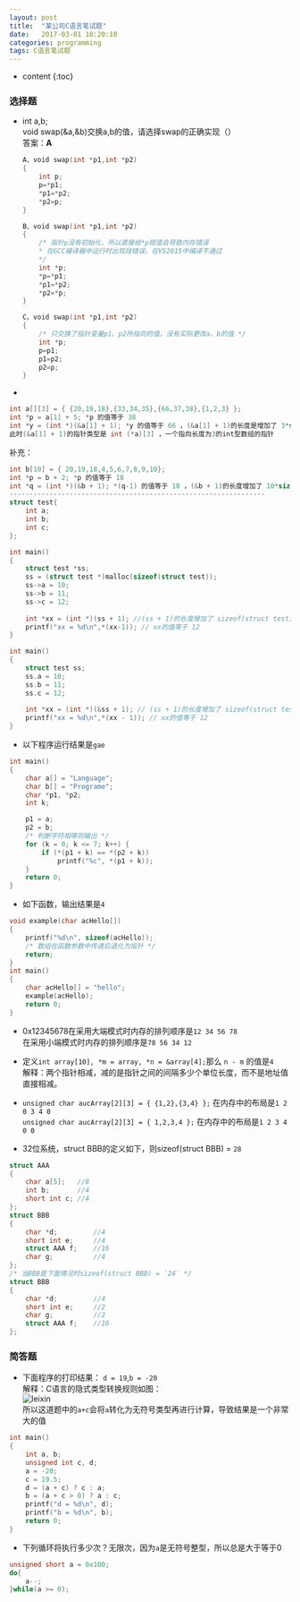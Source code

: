 ```yaml
---
layout: post
title:  "某公司C语言笔试题"
date:   2017-03-01 10:20:10
categories: programming
tags: C语言笔试题 
---
```


* content
{:toc}

### 选择题

* int a,b;   
void swap(&a,&b)交换a,b的值，请选择swap的正确实现（）   
答案：__A__
    ```c
    A、void swap(int *p1,int *p2)
    {
        int p;
        p=*p1;
        *p1=*p2;
        *p2=p;
    }

    B、void swap(int *p1,int *p2)
    {
        /* 指针p没有初始化，所以直接给*p赋值会导致内存错误 
        * 在GCC编译器中运行时出现段错误，在VS2015中编译不通过
        */
        int *p; 
        *p=*p1;
        *p1=*p2;
        *p2=*p;
    }

    C、void swap(int *p1,int *p2)
    {
        /* 只交换了指针变量p1、p2所指向的值，没有实际更改a、b的值 */
        int *p;
        p=p1;
        p1=p2;
        p2=p;
    }
    ```

* 
```c
int a[][3] = { {20,19,18},{33,34,35},{66,37,38},{1,2,3} };   
int *p = a[1] + 5; *p 的值等于 38
int *y = (int *)(&a[1] + 1); *y 的值等于 66 ，(&a[1] + 1)的长度是增加了 3*sizeof(int) 个长度 
此时(&a[1] + 1)的指针类型是 int (*a)[3] ，一个指向长度为3的int型数组的指针
```     
补充： 
```c
int b[10] = { 20,19,18,4,5,6,7,8,9,10};  
int *p = b + 2; *p 的值等于 18    
int *q = (int *)(&b + 1); *(q-1) 的值等于 10 ，(&b + 1)的长度增加了 10*sizeof(int) 个长度 
----------------------------------------------------------------
struct test{
	int a;
	int b;
	int c;
};

int main()
{
    struct test *ss;
    ss = (struct test *)malloc(sizeof(struct test));
    ss->a = 10;
    ss->b = 11;
    ss->c = 12;
	
	int *xx = (int *)(ss + 1); //(ss + 1)的长度增加了 sizeof(struct test)个长度
	printf("xx = %d\n",*(xx-1)); // xx的值等于 12
}

int main()
{
    struct test ss;
	ss.a = 10;
	ss.b = 11;
	ss.c = 12;
	
	int *xx = (int *)(&ss + 1); // (ss + 1)的长度增加了 sizeof(struct test)个长度
	printf("xx = %d\n",*(xx - 1)); // xx的值等于 12
}

```

* 以下程序运行结果是`gae`
```c
int main()
{
	char a[] = "Language";
	char b[] = "Programe";
	char *p1, *p2;
	int k;

	p1 = a;
	p2 = b;
    /* 判断字符相等则输出 */
	for (k = 0; k <= 7; k++) {
		if (*(p1 + k) == *(p2 + k))
			printf("%c", *(p1 + k));
	}
	return 0;
}
```

* 如下函数，输出结果是`4`
```c
void example(char acHello[])
{
	printf("%d\n", sizeof(acHello));
    /* 数组在函数参数中传递后退化为指针 */
	return;
}
int main()
{
	char acHello[] = "hello";
	example(acHello);
	return 0;
}
```

* 0x12345678在采用大端模式时内存的排列顺序是`12 34 56 78`   
在采用小端模式时内存的排列顺序是`78 56 34 12`

* 定义`int array[10], *m = array, *n = &array[4];`那么 `n - m` 的值是`4`   
解释：两个指针相减，减的是指针之间的间隔多少个单位长度，而不是地址值直接相减。

* `unsigned char aucArray[2][3] = { {1,2},{3,4} };` 在内存中的布局是`1 2 0 3 4 0`   
`unsigned char aucArray[2][3] = { 1,2,3,4 };` 在内存中的布局是`1 2 3 4 0 0`

* 32位系统，struct BBB的定义如下，则sizeof(struct BBB) = `28`
```c
struct AAA
{
    char a[5];   //8
    int b;       //4
    short int c; //4
};
struct BBB
{
    char *d;         //4
    short int e;     //4
    struct AAA f;    //16
    char g;          //4
};
/* 当BBB是下面情况时sizeof(struct BBB) = `24` */
struct BBB
{
    char *d;         //4
    short int e;     //2
    char g;          //2
    struct AAA f;    //16
};
```

### 简答题

* 下面程序的打印结果： `d = 19`,`b = -20`   
解释：C语言的隐式类型转换规则如图：   
![leixin]({{"/css/pics/leixin.gif"}})   
所以这道题中的`a+c`会将`a`转化为无符号类型再进行计算，导致结果是一个非常大的值
```c
int main()
{
	int a, b;
	unsigned int c, d;
	a = -20;
	c = 19.5;
	d = (a + c) ? c : a;
	b = (a + c > 0) ? a : c;
	printf("d = %d\n", d);
	printf("b = %d\n", b);
	return 0;
}
```

* 下列循环将执行多少次？无限次，因为`a`是无符号整型，所以总是大于等于0
```c
unsigned short a = 0x100;
do{
    a--;
}while(a >= 0);
```